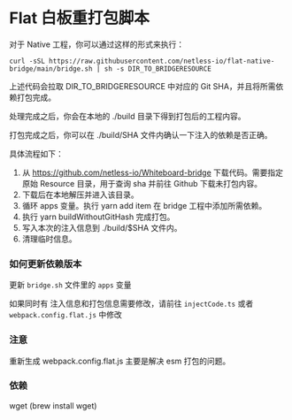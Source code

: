# Flat 白板重打包脚本

对于 Native 工程，你可以通过这样的形式来执行：

```shell
curl -sSL https://raw.githubusercontent.com/netless-io/flat-native-bridge/main/bridge.sh | sh -s DIR_TO_BRIDGERESOURCE
```

上述代码会拉取 DIR_TO_BRIDGERESOURCE 中对应的 Git SHA，并且将所需依赖打包完成。

处理完成之后，你会在本地的 ./build 目录下得到打包后的工程内容。

打包完成之后，你可以在 ./build/SHA 文件内确认一下注入的依赖是否正确。

具体流程如下：

1. 从 https://github.com/netless-io/Whiteboard-bridge 下载代码。需要指定原始 Resource 目录，用于查询 sha 并前往 Github 下载未打包内容。
2. 下载后在本地解压并进入该目录。
3. 循环 apps 变量。执行 yarn add item 在 bridge 工程中添加所需依赖。
4. 执行 yarn buildWithoutGitHash 完成打包。
5. 写入本次的注入信息到 ./build/$SHA 文件内。
6. 清理临时信息。

### 如何更新依赖版本

更新 `bridge.sh`  文件里的 `apps` 变量

如果同时有 注入信息和打包信息需要修改，请前往 `injectCode.ts` 或者 `webpack.config.flat.js` 中修改

### 注意

重新生成 webpack.config.flat.js 主要是解决 esm 打包的问题。

### 依赖

wget (brew install wget)

